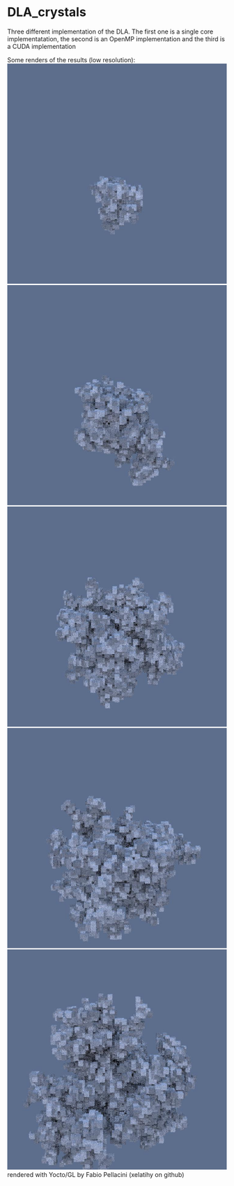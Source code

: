 # DLA_crystals
Three different implementation of the DLA.
The first one is a single core implementatation, the second is an OpenMP implementation and the third is a CUDA implementation

Some renders of the results (low resolution):<br>
![alt text](https://github.com/Andreus00/DLA_crystals/blob/main/src/visuaizer/out/04_grass_1.jpg?raw=true)<br>
![alt text](https://github.com/Andreus00/DLA_crystals/blob/main/src/visuaizer/out/04_grass_2.jpg?raw=true)<br>
![alt text](https://github.com/Andreus00/DLA_crystals/blob/main/src/visuaizer/out/04_grass_3.jpg?raw=true)<br>
![alt text](https://github.com/Andreus00/DLA_crystals/blob/main/src/visuaizer/out/04_grass_4.jpg?raw=true)<br>
![alt text](https://github.com/Andreus00/DLA_crystals/blob/main/src/visuaizer/out/04_grass_5.jpg?raw=true)<br>
rendered with Yocto/GL by Fabio Pellacini (xelatihy on github)<br>
